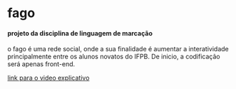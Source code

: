 # fago
#### projeto da disciplina de linguagem de marcação

o fago é uma rede social, onde a sua finalidade é aumentar a interatividade principalmente entre os alunos novatos do IFPB.
De inicio, a codificação será apenas front-end.

[link para o video explicativo](https://youtu.be/XNuGqlD4k7w)
